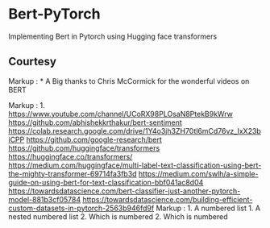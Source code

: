 # Bert-PyTorch
Implementing Bert in Pytorch using Hugging face transformers

## Courtesy
Markup : * A Big thanks to Chris McCormick for the wonderful videos on BERT

Markup : 1. https://www.youtube.com/channel/UCoRX98PLOsaN8PtekB9kWrw
https://github.com/abhishekkrthakur/bert-sentiment
https://colab.research.google.com/drive/1Y4o3jh3ZH70tl6mCd76vz_IxX23biCPP
https://github.com/google-research/bert
https://github.com/huggingface/transformers
https://huggingface.co/transformers/
https://medium.com/huggingface/multi-label-text-classification-using-bert-the-mighty-transformer-69714fa3fb3d
https://medium.com/swlh/a-simple-guide-on-using-bert-for-text-classification-bbf041ac8d04
https://towardsdatascience.com/bert-classifier-just-another-pytorch-model-881b3cf05784
https://towardsdatascience.com/building-efficient-custom-datasets-in-pytorch-2563b946fd9f
 Markup : 1. A numbered list
              1. A nested numbered list
              2. Which is numbered
          2. Which is numbered
